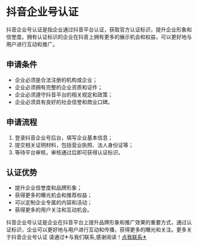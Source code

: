# 抖音企业号认证

抖音企业号认证是指企业通过抖音平台认证，获取官方认证标识，提升企业形象和信誉度。拥有认证标识的企业在抖音上拥有更多的展示机会和权益，可以更好地与用户进行互动和推广。

## 申请条件

- 企业必须是合法注册的机构或企业；
- 企业必须拥有完整的企业资质和证件；
- 企业必须遵守抖音平台的相关规定和政策；
- 企业必须具有良好的社会信誉和商业口碑。

## 申请流程

1. 登录抖音企业号后台，填写企业基本信息；
2. 提交相关证明材料，包括营业执照、法人身份证等；
3. 等待平台审核，审核通过后即可获得认证标识。

## 认证优势

- 提升企业信誉度和品牌形象；
- 获得更多的曝光机会和推荐权益；
- 可以定制企业专属的内容和活动；
- 获得更多的用户关注和互动机会。

抖音企业号认证是企业在抖音平台上提升品牌形象和推广效果的重要方式，通过认证标识，企业可以更好地与用户进行互动和传播，获得更多的曝光和关注。更多关于抖音企业号认证 请通过✈与我们联系,感谢阅读！[点我联系✈](https://blog.G208.com)